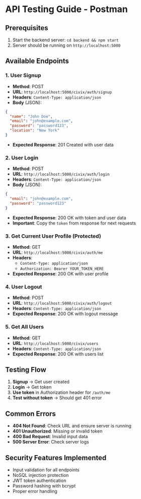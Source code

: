 # API Testing Guide - Postman

## Prerequisites
1. Start the backend server: `cd backend && npm start`
2. Server should be running on `http://localhost:5000`

## Available Endpoints

### 1. User Signup
- **Method**: POST
- **URL**: `http://localhost:5000/civix/auth/signup`
- **Headers**: `Content-Type: application/json`
- **Body** (JSON):
```json
{
  "name": "John Doe",
  "email": "john@example.com",
  "password": "password123",
  "location": "New York"
}
```
- **Expected Response**: 201 Created with user data

### 2. User Login
- **Method**: POST
- **URL**: `http://localhost:5000/civix/auth/login`
- **Headers**: `Content-Type: application/json`
- **Body** (JSON):
```json
{
  "email": "john@example.com",
  "password": "password123"
}
```
- **Expected Response**: 200 OK with token and user data
- **Important**: Copy the `token` from response for next requests

### 3. Get Current User Profile (Protected)
- **Method**: GET
- **URL**: `http://localhost:5000/civix/auth/me`
- **Headers**: 
  - `Content-Type: application/json`
  - `Authorization: Bearer YOUR_TOKEN_HERE`
- **Expected Response**: 200 OK with user profile

### 4. User Logout
- **Method**: POST
- **URL**: `http://localhost:5000/civix/auth/logout`
- **Headers**: `Content-Type: application/json`
- **Expected Response**: 200 OK with logout message

### 5. Get All Users
- **Method**: GET
- **URL**: `http://localhost:5000/civix/users`
- **Headers**: `Content-Type: application/json`
- **Expected Response**: 200 OK with users list

## Testing Flow
1. **Signup** → Get user created
2. **Login** → Get token
3. **Use token** in Authorization header for `/auth/me`
4. **Test without token** → Should get 401 error

## Common Errors
- **404 Not Found**: Check URL and ensure server is running
- **401 Unauthorized**: Missing or invalid token
- **400 Bad Request**: Invalid input data
- **500 Server Error**: Check server logs

## Security Features Implemented
- Input validation for all endpoints
- NoSQL injection protection
- JWT token authentication
- Password hashing with bcrypt
- Proper error handling